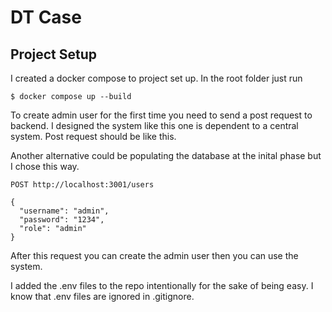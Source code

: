 # DT Case

## Project Setup
I created a docker compose to project set up. In the root folder just run

``$ docker compose up --build``

To create admin user for the first time you need to send a post request to backend. I designed the system like this one is dependent to a central system. Post request should be like this. 

Another alternative could be populating the database at the inital phase but I chose this way.

```
POST http://localhost:3001/users

{
  "username": "admin",
  "password": "1234",
  "role": "admin"
}
```

After this request you can create the admin user then you can use the system.

I added the .env files to the repo intentionally for the sake of being easy. I know that .env files are ignored in .gitignore.


